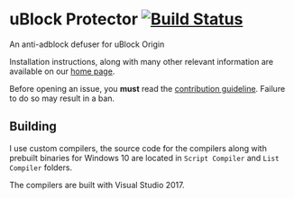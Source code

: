# uBlock Protector [![Build Status](https://travis-ci.org/jspenguin2017/uBlockProtector.svg?branch=master)](https://travis-ci.org/jspenguin2017/uBlockProtector)

An anti-adblock defuser for uBlock Origin

Installation instructions, along with many other relevant information are available on our 
[home page](http://jspenguin2017.github.io/uBlockProtector/). 

Before opening an issue, you **must** read the 
[contribution guideline](https://github.com/jspenguin2017/uBlockProtector/blob/master/CONTRIBUTING.MD). 
Failure to do so may result in a ban. 

## Building

I use custom compilers, the source code for the compilers along with prebuilt binaries for Windows 10 are 
located in `Script Compiler` and `List Compiler` folders. 

The compilers are built with Visual Studio 2017. 
